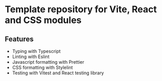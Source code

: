 # Template repository for Vite, React and CSS modules

## Features

- Typing with Typescript
- Linting with Eslint
- Javascript formatting with Prettier
- CSS formatting with Stylelint
- Testing with Vitest and React testing library
